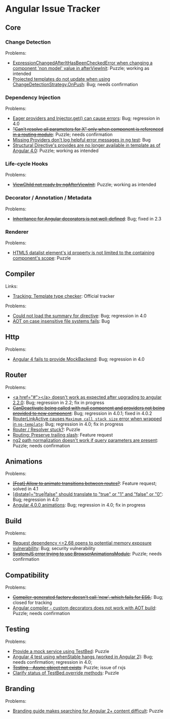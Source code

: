 # Angular Issue Tracker

## Core

### Change Detection

Problems:

+ [ExpressionChangedAfterItHasBeenCheckedError when changing a component 'non model' value in afterViewInit](https://github.com/angular/angular/issues/15464): Puzzle; working as intended
+ [Projected templates do not update when using ChangeDetectionStrategy.OnPush](https://github.com/angular/angular/issues/16012): Bug; needs confirmation

### Dependency Injection

Problems:

+ [Eager providers and Injector.get() can cause errors](https://github.com/angular/angular/issues/15501): Bug; regression in 4.0
+ ~~["Can't resolve all parameters for X" only when component is referenced in a routing module](https://github.com/angular/angular/issues/15627)~~: Puzzle; needs confirmation
+ [Missing Providers don't log helpful error messages in ng test](https://github.com/angular/angular/issues/15985): Bug
+ [Structural Directive's provides are no longer available in template as of Angular 4.0](https://github.com/angular/angular/issues/15998): Puzzle; working as intended

### Life-cycle Hooks

Problems:

+ ~~[ViewChild not ready by ngAfterViewInit](https://github.com/angular/angular/issues/15100)~~: Puzzle; working as intended

### Decorator / Annotation / Metadata

Problems:

+ ~~[Inheritance for Angular decorators is not well-defined](https://github.com/angular/angular/issues/11606)~~: Bug; fixed in 2.3

### Renderer

Problems:

+ [HTML5 datalist element's id property is not limited to the containing component's scope](https://github.com/angular/angular/issues/16142): Puzzle

## Compiler

Links: 

+ [Tracking: Template type checker](https://github.com/angular/angular/issues/15988): Official tracker

Problems:

+ [Could not load the summary for directive](https://github.com/angular/angular/issues/15506): Bug; regression in 4.0
+ [AOT on case insensitive file systems fails](https://github.com/angular/angular/issues/15767): Bug

## Http

Problems:

+ [Angular 4 fails to provide MockBackend](https://github.com/angular/angular/issues/15521): Bug; regression in 4.0

## Router

Problems:

+ [&lt;a href="#"&gt;&lt;/a&gt; doesn't work as expected after upgrading to angular 2.2.0](https://github.com/angular/angular/issues/12945): Bug; regression in 2.2; fix in progress
+ ~~[CanDeactivate being called with null component and providers not being provided to new component](https://github.com/angular/angular/issues/15626)~~: Bug; regression in 4.0.1; fixed in 4.0.2
+ [RouterLinkActive causes `Maximum call stack size` error when wrapped in `ng-template`](https://github.com/angular/angular/issues/15825): Bug; regression in 4.0; fix in progress
+ [Router / Resolver stuck?](https://github.com/angular/angular/issues/15997): Puzzle
+ [Routing: Preserve trailing slash](https://github.com/angular/angular/issues/16051): Feature request
+ [ng2 path normalization doesn't work if query parameters are present](https://github.com/angular/angular/issues/16069): Puzzle; needs confirmation

## Animations

Problems:

+ ~~[[Feat] Allow to animate transitions between routes?](https://github.com/angular/angular/issues/9845)~~: Feature request; solved in 4.1
+ [[@state]="true|false" should translate to "true" or "1" and "false" or "0"](https://github.com/angular/angular/issues/15433): Bug; regression in 4.0
+ [Angular 4.0.0 animations](https://github.com/angular/angular/issues/15507): Bug; regression in 4.0; fix in progress

## Build

Problems:

+ [Request dependency <=2.68 opens to potential memory exposure vulnerability](https://github.com/angular/angular/issues/10352): Bug; security vulnerability
+ ~~[SystemJS error trying to use BrowserAnimationsModule](https://github.com/angular/angular/issues/16027)~~: Puzzle; needs confirmation

## Compatibility

Problems:

+ ~~[Compiler-generated factory doesn't call 'new', which fails for ES6.](https://github.com/angular/angular/issues/14816)~~: Bug; closed for tracking
+ [Angular compiler - custom decorators does not work with AOT build](https://github.com/angular/angular/issues/16023): Puzzle; needs confirmation

## Testing

Problems:

+ [Provide a mock service using TestBed](https://github.com/angular/angular/issues/10727): Puzzle
+ [Angular 4 test using whenStable hangs (worked in Angular 2)](https://github.com/angular/angular/issues/15486): Bug; needs confirmation; regression in 4.0;
+ ~~[Testing - Async object not exists](https://github.com/angular/angular/issues/15889)~~: Puzzle; issue of rxjs
+ [Clarify status of TestBed.override<X> methods](https://github.com/angular/angular/issues/16026): Puzzle

## Branding

Problems:

+ [Branding guide makes searching for Angular 2+ content difficult](https://github.com/angular/angular/issues/14802): Puzzle

